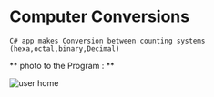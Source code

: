 # Computer Conversions
```
C# app makes Conversion between counting systems (hexa,octal,binary,Decimal)
```
** photo to the Program : **

![user home](http://www7.0zz0.com/2017/05/30/18/570085506.jpg)
